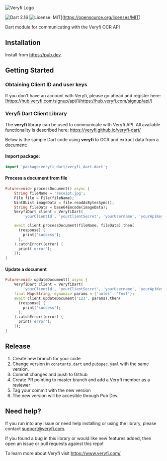 ![Veryfi Logo](https://cdn.veryfi.com/logos/veryfi-logo-wide-github.png)

![Dart 2.16](https://img.shields.io/badge/Dart-2.16-orange.svg?style=flat)
![License: MIT](https://img.shields.io/badge/License-MIT-green.svg)](https://opensource.org/licenses/MIT)

Dart module for communicating with the Veryfi OCR API

## Installation
Install from https://pub.dev.

## Getting Started

### Obtaining Client ID and user keys
If you don't have an account with Veryfi, please go ahead and register here: [https://hub.veryfi.com/signup/api/](https://hub.veryfi.com/signup/api/)

### Veryfi Dart Client Library
The **veryfi** library can be used to communicate with Veryfi API. All available functionality is described here: https://veryfi.github.io/veryfi-dart/

Below is the sample Dart code using **veryfi** to OCR and extract data from a document:

#### Import package:
```dart
import 'package:veryfi_dart/veryfi_dart.dart';
```

#### Process a document from file
```dart
Future<void> processDocument() async {
    String fileName = 'receipt.jpg';
    File file = File(fileName);
    Uint8List imageData = file.readAsBytesSync();
    String fileData = base64Encode(imageData);
    VeryfiDart client = VeryfiDart(
        'yourClientId', 'yourClientSecret', 'yourUsername', 'yourApiKey');

    await client.processDocument(fileName, fileData).then(
      (response) {
        print('success');
      },
    ).catchError((error) {
      print('error');
    });
}
```

#### Update a document
```dart
Future<void> updateDocument() async {
    VeryfiDart client = VeryfiDart(
        'yourClientId', 'yourClientSecret', 'yourUsername', 'yourApiKey');
    final Map<String, dynamic> params = {'notes': 'Test'};
    await client.updateDocument('123', params).then(
      (response) {
        print('success');
      },
    ).catchError((error) {
      print('error');
    });
}
```

## Release
1. Create new branch for your code
2. Change version in `constants.dart` and `pubspec.yaml` with the same version.
3. Commit changes and push to Github
4. Create PR pointing to master branch and add a Veryfi member as a reviewer
5. Tag your commit with the new version
6. The new version will be accesible through Pub Dev.

## Need help?
If you run into any issue or need help installing or using the library, please contact support@veryfi.com.

If you found a bug in this library or would like new features added, then open an issue or pull requests against this repo!

To learn more about Veryfi visit https://www.veryfi.com/